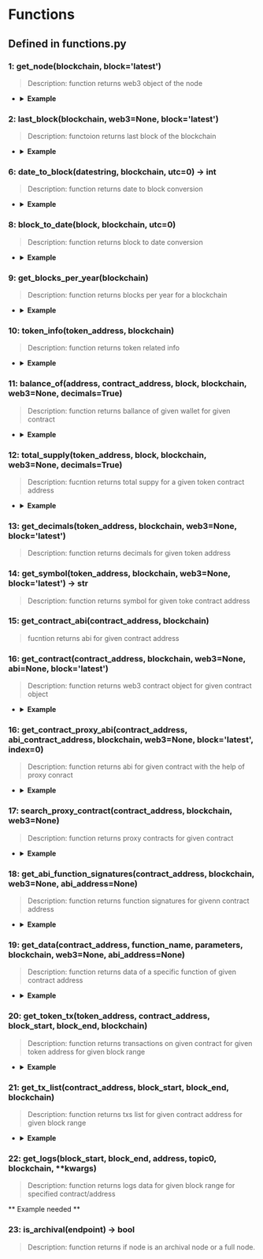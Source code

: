 # Functions

## Defined in functions.py


### 1: get_node(blockchain, block='latest')

> Description: function returns web3 object of the node

- <details><summary><b>Example</b></summary>

  ```
  a = get_node(Chain.ETHEREUM, 'latest')
  print(a)
  ```

  ```
  output:
  <web3.main.Web3 object at 0x7fe8c584b8b0>
  ```
  </details>

### 2: last_block(blockchain, web3=None, block='latest')

> Description: functoion returns last block of the blockchain

- <details><summary><b>Example</b></summary>

  ```
  a = last_block(Chain.ETHEREUM, None, 'latest')
  print(a)
  ```

  ```
  output:
  16370420
  ```
  </details>

### 6: date_to_block(datestring, blockchain, utc=0) -> int

> Description: function returns date to block conversion

- <details><summary><b>Example</b></summary>

  ```bash
  a = date_to_block('2022-01-14 00:00:00', Chain.ETHEREUM)
  print(a)

  ```

  ```
  output:
  14000270
  ```
  </details>

### 8: block_to_date(block, blockchain, utc=0)

> Description: function returns block to date conversion

- <details><summary><b>Example</b></summary>

  ```bash
  a = block_to_date(14000270, Chain.ETHEREUM)
  print(a)

  ```

  ```
  output:
  2022-01-13 23:59:54
  ```
  </details>

### 9: get_blocks_per_year(blockchain)

> Description: function returns blocks per year for a blockchain

- <details><summary><b>Example</b></summary>

  ```bash
  a = get_blocks_per_year(Chain.ETHEREUM)
  print(a)

  ```

  ```
  output:
  2398217
  ```
  </details>

### 10: token_info(token_address, blockchain)

> Description: function returns token related info

- <details><summary><b>Example</b></summary>

  ```bash
  a = token_info('0x6810e776880C02933D47DB1b9fc05908e5386b96', Chain.ETHEREUM)
  print (a)

  ```

  ```
  output:
  {'address': '0x6810e776880c02933d47db1b9fc05908e5386b96', 'name': 'Gnosis', 'decimals': '18', 'symbol': 'GNO', 'totalSupply': '10000000000000000000000000', 'owner': '', 'txsCount': 154486, 'transfersCount': 318423, 'lastUpdated': 1673304547, 'issuancesCount': 0, 'holdersCount': 16650, 'website': 'https://gnosis.pm/', 'image': '/images/GNO6810e776.png', 'ethTransfersCount': 0, 'price': {'rate': 91.2045572764551, 'diff': 4, 'diff7d': 8.78, 'ts': 1673304180, 'marketCapUsd': 236182227.06842083, 'availableSupply': 2589588, 'volume24h': 1954362.90295114, 'volDiff1': 17.234718455656363, 'volDiff7': 1358.516624011187, 'volDiff30': 108.75660649607727, 'diff30d': 1.367903603382814, 'bid': 323.4, 'currency': 'USD'}, 'publicTags': ['DEX', 'Protocol', 'DeFi'], 'countOps': 318423}
  ```
  </details>

### 11: balance_of(address, contract_address, block, blockchain, web3=None, decimals=True)

> Description: function returns ballance of given wallet for given contract

- <details><summary><b>Example</b></summary>

  ```bash
  a = balance_of('0x2D0669DB84f11A9EAD41e57Ce2f242D92111a58F', '0x6810e776880C02933D47DB1b9fc05908e5386b96', 'latest', Chain.ETHEREUM)
  print(a)

  ```

  ```
  output:
  0.0
  ```
  </details>

### 12: total_supply(token_address, block, blockchain, web3=None, decimals=True)

> Description: fucntion returns total suppy for a given token contract address

- <details><summary><b>Example</b></summary>

  ```bash
  a = total_supply('0x6810e776880C02933D47DB1b9fc05908e5386b96', 'latest', Chain.ETHEREUM)
  print(a)

  ```

  ```
  output:
  10000000.0
  ```
  </details>

### 13: get_decimals(token_address, blockchain, web3=None, block='latest')

> Description: function returns decimals for given token address


### 14: get_symbol(token_address, blockchain, web3=None, block='latest') -> str

> Description: function returns symbol for given toke contract address

### 15: get_contract_abi(contract_address, blockchain)

> fucntion returns abi for given contract address

### 16: get_contract(contract_address, blockchain, web3=None, abi=None, block='latest')

> Description: function returns web3 contract object for given contract object

- <details><summary><b>Example</b></summary>

  ```bash
  print(get_contract('0xdAC17F958D2ee523a2206206994597C13D831ec7', Chain.ETHEREUM))

  ```

  ```
  output:
  <web3._utils.datatypes.Contract object at 0x7f1dfdcb7af0>
  ```
  </details>

### 16: get_contract_proxy_abi(contract_address, abi_contract_address, blockchain, web3=None, block='latest', index=0)

> Description: function returns abi for given contract with the help of proxy conract

- <details><summary><b>Example</b></summary>

  ```bash
  # a = get_contract_abi('0xdc31ee1784292379fbb2964b3b9c4124d8f89c60', GOERLI)

  # print(a)

  b = get_contract_proxy_abi('0xdc31ee1784292379fbb2964b3b9c4124d8f89c60', '0xe2E52C2D0D64209b8DD1854371A4C673c13448f0', GOERLI)

  print(b)
  ```

  ```
  output:
  <web3._utils.datatypes.Contract object at 0x7f61efe07af0>
  ```
  </details>

### 17: search_proxy_contract(contract_address, blockchain, web3=None)

> Description: function returns proxy contracts for given contract

- <details><summary><b>Example</b></summary>

  ```bash
  d = search_proxy_contract('0x4aa42145Aa6Ebf72e164C9bBC74fbD3788045016', Chain.GNOSIS)

  print(d)

  ```

  ```
  output:
  <web3._utils.datatypes.Contract object at 0x7f0ac475ba90>
  ```
  </details>

### 18: get_abi_function_signatures(contract_address, blockchain, web3=None, abi_address=None)

> Description: function returns function signatures for givenn contract address

- <details><summary><b>Example</b></summary>

  ```bash
  d = get_abi_function_signatures('0x4aa42145Aa6Ebf72e164C9bBC74fbD3788045016', Chain.GNOSIS)

  print(d)

  ```

  ```
  output:
  [{'name': 'claimValues', 'signature': 'claimValues(address,address)', 'inline_signature': 'claimValues(address,address)', 'components': ['address', 'address'], 'stateMutability': 'nonpayable'}, {'name': 'owner', 'signature': 'owner()', 'inline_signature': 'owner()', 'components': [], 'stateMutability': 'view'}, {'name': 'transferOwnership', 'signature': 'transferOwnership(address)', 'inline_signature': 'transferOwnership(address)', 'components': ['address'], 'stateMutability': 'nonpayable'}]
  ```
  </details>

### 19: get_data(contract_address, function_name, parameters, blockchain, web3=None, abi_address=None)

> Description: function returns data of a specific function of given contract address

- <details><summary><b>Example</b></summary>

  ```bash
  d = get_data('0x4aa42145Aa6Ebf72e164C9bBC74fbD3788045016', 'owner', None, Chain.GNOSIS)

  print(d)

  ```

  ```
  output:
  0x8da5cb5b
  ```
  </details>

### 20: get_token_tx(token_address, contract_address, block_start, block_end, blockchain)

> Description: function returns transactions on given contract for given token address for given block range

- <details><summary><b>Example</b></summary>

  ```bash
  e = get_token_tx('0x4ECaBa5870353805a9F068101A40E0f32ed605C6', '0xc30141B657f4216252dc59Af2e7CdB9D8792e1B0', 25813406, 'latest', Chain.GNOSIS)

  print(e)

  ```

  ```
  output:
  [{'blockNumber': '25848427', 'timeStamp': '1673114785', 'hash': '0x75a397e95e3e5761b21f05ead73834455fda37888ec27079a8f1a45b24b6d1cb', 'nonce': '686', 'blockHash': '0x7f818d65d54f4a00ae968965a13d5d7cd113b67f0fba326d674cefa3ec8bb2b6', 'from': '0xc30141b657f4216252dc59af2e7cdb9d8792e1b0', 'contractAddress': '0x4ecaba5870353805a9f068101a40e0f32ed605c6', 'to': '0xac313d7491910516e06fbfc2a0b5bb49bb072d91', 'value': '101454525', 'tokenName': 'Tether USD on xDai', 'tokenSymbol': 'USDT', 'tokenDecimal': '6', 'transactionIndex': '1', 'gas': '926025', 'gasPrice': '1825346000', 'gasUsed': '562326', 'cumulativeGasUsed': '583326', 'input': 'deprecated', 'confirmations': '36987'}, {'blockNumber': '25848427', 'timeStamp': '1673114785', 'hash': '0x75a397e95e3e5761b21f05ead73834455fda37888ec27079a8f1a45b24b6d1cb', 'nonce': '686', 'blockHash': '0x7f818d65d54f4a00ae968965a13d5d7cd113b67f0fba326d674cefa3ec8bb2b6', 'from': '0x1111111254fb6c44bac0bed2854e76f90643097d', 'contractAddress': '0x4ecaba5870353805a9f068101a40e0f32ed605c6', 'to': '0xc30141b657f4216252dc59af2e7cdb9d8792e1b0', 'value': '101454525', 'tokenName': 'Tether USD on xDai', 'tokenSymbol': 'USDT', 'tokenDecimal': '6', 'transactionIndex': '1', 'gas': '926025', 'gasPrice': '1825346000', 'gasUsed': '562326', 'cumulativeGasUsed': '583326', 'input': 'deprecated', 'confirmations': '36987'}, {'blockNumber': '25842520', 'timeStamp': '1673084125', 'hash': '0x521a6ed38b407d3101456135fdae3428e5ce32eb6749ed8bee1beeb28591bb79', 'nonce': '471', 'blockHash': '0x322acd3bad3b462d053e014c088b164c7d17491d683d946d7edb4f7374bc14c4', 'from': '0xc30141b657f4216252dc59af2e7cdb9d8792e1b0', 'contractAddress': '0x4ecaba5870353805a9f068101a40e0f32ed605c6', 'to': '0xac313d7491910516e06fbfc2a0b5bb49bb072d91', 'value': '36272803', 'tokenName': 'Tether USD on xDai', 'tokenSymbol': 'USDT', 'tokenDecimal': '6', 'transactionIndex': '5', 'gas': '828950', 'gasPrice': '2000000007', 'gasUsed': '535324', 'cumulativeGasUsed': '886617', 'input': 'deprecated', 'confirmations': '42894'}, {'blockNumber': '25842520', 'timeStamp': '1673084125', 'hash': '0x521a6ed38b407d3101456135fdae3428e5ce32eb6749ed8bee1beeb28591bb79', 'nonce': '471', 'blockHash': '0x322acd3bad3b462d053e014c088b164c7d17491d683d946d7edb4f7374bc14c4', 'from': '0x1111111254fb6c44bac0bed2854e76f90643097d', 'contractAddress': '0x4ecaba5870353805a9f068101a40e0f32ed605c6', 'to': '0xc30141b657f4216252dc59af2e7cdb9d8792e1b0', 'value': '36272803', 'tokenName': 'Tether USD on xDai', 'tokenSymbol': 'USDT', 'tokenDecimal': '6', 'transactionIndex': '5', 'gas': '828950', 'gasPrice': '2000000007', 'gasUsed': '535324', 'cumulativeGasUsed': '886617', 'input': 'deprecated', 'confirmations': '42894'}, {'blockNumber': '25814478', 'timeStamp': '1672938840', 'hash': '0x48c01f261497eb2ab9a82dfd019d4d019b7d5bd9707399e1ae8ec0891542bf29', 'nonce': '3132', 'blockHash': '0xcb1b78d76b7ca57c8feaff09862662d071a9fefe435e7dc7baf14e5b954ac45b', 'from': '0xc30141b657f4216252dc59af2e7cdb9d8792e1b0', 'contractAddress': '0x4ecaba5870353805a9f068101a40e0f32ed605c6', 'to': '0xac313d7491910516e06fbfc2a0b5bb49bb072d91', 'value': '48987164', 'tokenName': 'Tether USD on xDai', 'tokenSymbol': 'USDT', 'tokenDecimal': '6', 'transactionIndex': '1', 'gas': '1007940', 'gasPrice': '1500000007', 'gasUsed': '610897', 'cumulativeGasUsed': '802730', 'input': 'deprecated', 'confirmations': '70936'}, {'blockNumber': '25814478', 'timeStamp': '1672938840', 'hash': '0x48c01f261497eb2ab9a82dfd019d4d019b7d5bd9707399e1ae8ec0891542bf29', 'nonce': '3132', 'blockHash': '0xcb1b78d76b7ca57c8feaff09862662d071a9fefe435e7dc7baf14e5b954ac45b', 'from': '0x1111111254fb6c44bac0bed2854e76f90643097d', 'contractAddress': '0x4ecaba5870353805a9f068101a40e0f32ed605c6', 'to': '0xc30141b657f4216252dc59af2e7cdb9d8792e1b0', 'value': '48987164', 'tokenName': 'Tether USD on xDai', 'tokenSymbol': 'USDT', 'tokenDecimal': '6', 'transactionIndex': '1', 'gas': '1007940', 'gasPrice': '1500000007', 'gasUsed': '610897', 'cumulativeGasUsed': '802730', 'input': 'deprecated', 'confirmations': '70936'}]
  ```
  </details>

### 21: get_tx_list(contract_address, block_start, block_end, blockchain)

> Description: function returns txs list for given contract address for given block range


- <details><summary><b>Example</b></summary>

  ```bash
  e = get_tx_list('0x4ECaBa5870353805a9F068101A40E0f32ed605C6', 25884100, 'latest', Chain.GNOSIS)

  print(e)

  ```

  ```
  output:
  [{'blockNumber': '25884304', 'timeStamp': '1673301985', 'hash': '0x2eb63c1d0af69b41969515885badb605a791a1ae4917339d895294ec88b8c4c2', 'nonce': '3', 'blockHash': '0x1f5189238d55e31fd9510022a3a50d0649f5a8110601ed138f4661a1de862460', 'transactionIndex': '41', 'from': '0x10e35f286bc156272c6846b97d1a95b9555ced4b', 'to': '0x4ecaba5870353805a9f068101a40e0f32ed605c6', 'value': '0', 'gas': '289343', 'gasPrice': '2910000001', 'isError': '1', 'txreceipt_status': '0', 'input': '0x4000aea0000000000000000000000000f6a78083ca3e2a662d6dd1703c939c8ace2e268d00000000000000000000000000000000000000000000000000000000124616160000000000000000000000000000000000000000000000000000000000000060000000000000000000000000000000000000000000000000000000000000001410e35f286bc156272c6846b97d1a95b9555ced4b000000000000000000000000', 'contractAddress': '', 'cumulativeGasUsed': '3381775', 'gasUsed': '30207', 'confirmations': '1169', 'methodId': '0x4000aea0', 'functionName': 'transferAndCall(address _to, uint256 _value, bytes _data)'}, {'blockNumber': '25884303', 'timeStamp': '1673301980', 'hash': '0x75b29da1b0ea555d70955ebeacc2797e46f60deb6540805ed68a6585c78f8699', 'nonce': '2', 'blockHash': '0x32044065f599e8c4f4c5fb9ce3e17b0d3633678b10b462e0bd3417a0caaf9636', 'transactionIndex': '0', 'from': '0x10e35f286bc156272c6846b97d1a95b9555ced4b', 'to': '0x4ecaba5870353805a9f068101a40e0f32ed605c6', 'value': '0', 'gas': '289343', 'gasPrice': '2910000001', 'isError': '0', 'txreceipt_status': '1', 'input': '0x4000aea0000000000000000000000000f6a78083ca3e2a662d6dd1703c939c8ace2e268d00000000000000000000000000000000000000000000000000000000124616160000000000000000000000000000000000000000000000000000000000000060000000000000000000000000000000000000000000000000000000000000001410e35f286bc156272c6846b97d1a95b9555ced4b000000000000000000000000', 'contractAddress': '', 'cumulativeGasUsed': '227528', 'gasUsed': '227528', 'confirmations': '1170', 'methodId': '0x4000aea0', 'functionName': 'transferAndCall(address _to, uint256 _value, bytes _data)'}]
  ```
  </details>

### 22: get_logs(block_start, block_end, address, topic0, blockchain, **kwargs)

> Description: function returns logs data for given block range for specified contract/address

** Example needed **

### 23: is_archival(endpoint) -> bool

> Description: function returns if node is an archival node or a full node.


